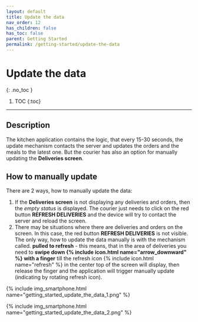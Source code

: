 ```yaml
---
layout: default
title: Update the data
nav_order: 12
has_children: false
has_toc: false
parent: Getting Started
permalink: /getting-started/update-the-data
---
```


# Update the data
{: .no_toc }

1. TOC
{:toc}

---

## Description
The kitchen application contains the logic, that every 15-30 seconds, the update mechanism contacts the server and updates the orders and the meals to the latest one. But the courier has also an option for manually updating the **Deliveries screen**.

## How to manually update
There are 2 ways, how to manually update the data:
1. If the **Deliveries screen** is not displaying any deliveries and orders, then the _empty status_ is displayed. The courier just needs to click on the red button <span class="text-red-200">**REFRESH DELIVERIES**</span> and the device will try to contact the server and reload the screen.
2. There may be situations where there are deliveries and orders on the screen. In this case, the red button <span class="text-red-200">**REFRESH DELIVERIES**</span> is not visible. The only way, how to update the data manually is with the mechanism called. **pulled to refresh** - this means, that in the area of deliveries you need to **swipe down {% include icon.html name="arrow_downward" %} with a finger** till the refresh icon <span class="text-orange-200">{% include icon.html name="refresh" %}</span> in the center top of the screen will display, then release the finger and the application will trigger manually update (indicating by rotating refresh icon).

{% include img_smartphone.html name="getting_started_update_the_data_1.png" %}

{% include img_smartphone.html name="getting_started_update_the_data_2.png" %}